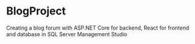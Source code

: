 # BlogProject
Creating a blog forum with ASP.NET Core for backend, React for frontend and database in SQL Server Management Studio 
